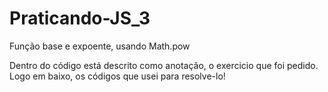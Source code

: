 # Praticando-JS_3
Função base e expoente, usando Math.pow

Dentro do código está descrito como anotação, o exercicio que foi pedido. Logo em baixo,
os códigos que usei para resolve-lo!
